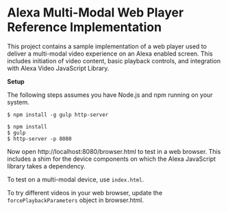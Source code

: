 # Alexa Multi-Modal Web Player Reference Implementation

This project contains a sample implementation of a web player used to deliver a multi-modal video experience on an Alexa enabled screen. This includes initiation of video content, basic playback controls, and integration with Alexa Video JavaScript Library.


**Setup**

The following steps assumes you have Node.js and npm running on your system.


```
$ npm install -g gulp http-server
```


```
$ npm install
$ gulp
$ http-server -p 8080
```

Now open http://localhost:8080/browser.html to test in a web browser. This includes a shim for the device components on which the Alexa JavaScript library takes a dependency.

To test on a multi-modal device, use `index.html`.


To try different videos in your web browser, update the `forcePlaybackParameters` object in browser.html.
